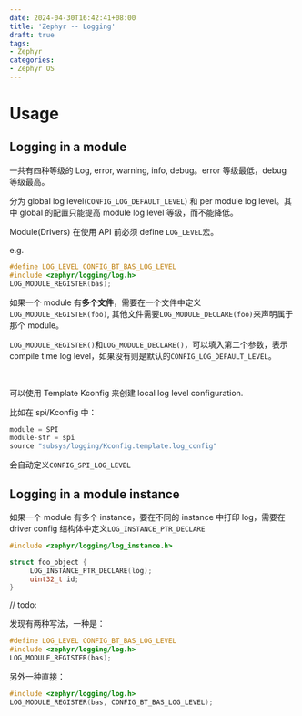 ```yaml
---
date: 2024-04-30T16:42:41+08:00
title: 'Zephyr -- Logging'
draft: true
tags:
- Zephyr
categories:
- Zephyr OS
---
```


# Usage

## Logging in a module

一共有四种等级的 Log, error, warning, info, debug。error 等级最低，debug 等级最高。

分为 global log level(`CONFIG_LOG_DEFAULT_LEVEL`) 和 per module log level。其中 global 的配置只能提高 module log level 等级，而不能降低。

Module(Drivers) 在使用 API 前必须 define `LOG_LEVEL`宏。

e.g.

```c
#define LOG_LEVEL CONFIG_BT_BAS_LOG_LEVEL
#include <zephyr/logging/log.h>
LOG_MODULE_REGISTER(bas);
```

如果一个 module 有**多个文件**，需要在一个文件中定义`LOG_MODULE_REGISTER(foo)`, 其他文件需要`LOG_MODULE_DECLARE(foo)`来声明属于那个 module。

`LOG_MODULE_REGISTER()`和`LOG_MODULE_DECLARE()`，可以填入第二个参数，表示 compile time log level，如果没有则是默认的`CONFIG_LOG_DEFAULT_LEVEL`。

</br>

可以使用 Template Kconfig 来创建 local log level configuration.

比如在 spi/Kconfig 中：

```c
module = SPI
module-str = spi
source "subsys/logging/Kconfig.template.log_config"
```

会自动定义`CONFIG_SPI_LOG_LEVEL`

## Logging in a module instance

如果一个 module 有多个 instance，要在不同的 instance 中打印 log，需要在 driver config 结构体中定义`LOG_INSTANCE_PTR_DECLARE`

```c
#include <zephyr/logging/log_instance.h>

struct foo_object {
     LOG_INSTANCE_PTR_DECLARE(log);
     uint32_t id;
}
```

// todo:

发现有两种写法，一种是：

```c
#define LOG_LEVEL CONFIG_BT_BAS_LOG_LEVEL
#include <zephyr/logging/log.h>
LOG_MODULE_REGISTER(bas);
```

另外一种直接：

```c
#include <zephyr/logging/log.h>
LOG_MODULE_REGISTER(bas, CONFIG_BT_BAS_LOG_LEVEL);
```

